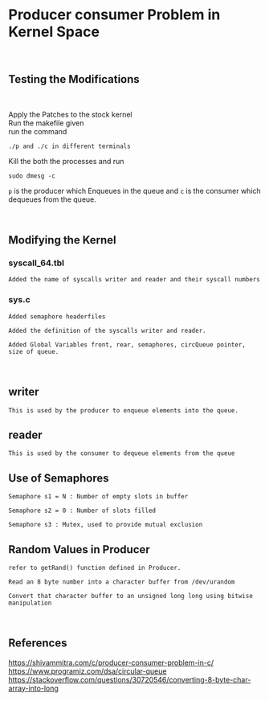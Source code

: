 # Producer consumer Problem in Kernel Space

<br>

## Testing the Modifications
    
<br>

Apply the Patches to the stock kernel<br>
Run the makefile given<br>
run the command <br>

    ./p and ./c in different terminals

Kill the both the processes and run

    sudo dmesg -c

```p``` is the producer which Enqueues in the queue and ```c``` is the consumer which dequeues from the queue.

<br>

## Modifying the Kernel 

### syscall_64.tbl
    
    Added the name of syscalls writer and reader and their syscall numbers

### sys.c

    Added semaphore headerfiles
    
    Added the definition of the syscalls writer and reader.
    
    Added Global Variables front, rear, semaphores, circQueue pointer, size of queue.
<br>

## writer

    This is used by the producer to enqueue elements into the queue. 

## reader

    This is used by the consumer to dequeue elements from the queue

## Use of Semaphores
    Semaphore s1 = N : Number of empty slots in buffer
    
    Semaphore s2 = 0 : Number of slots filled
    
    Semaphore s3 : Mutex, used to provide mutual exclusion

## Random Values in Producer

    refer to getRand() function defined in Producer.
    
    Read an 8 byte number into a character buffer from /dev/urandom

    Convert that character buffer to an unsigned long long using bitwise manipulation

<br>

 ## References
https://shivammitra.com/c/producer-consumer-problem-in-c/ <br>
https://www.programiz.com/dsa/circular-queue <br>
https://stackoverflow.com/questions/30720546/converting-8-byte-char-array-into-long









